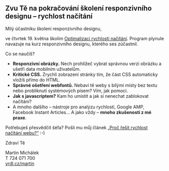 ## Zvu Tě na pokračování školení responzivního designu – rychlost načítání

Milý účastníku školení responzivního designu,

ve čtvrtek 19. května školím [Optimalizaci rychlosti načítání](http://www.vzhurudolu.cz/kurzy/rychlost-nacitani). Program plynule navazuje na kurz responzivního designu, kterého ses zúčastnil.

Co se naučíš?

- **Responzivní obrázky.** Nech prohlížeč vybrat správnou verzi obrázku a ušetři data mobilním uživatelům.
- **Kritické CSS.** Zrychli zobrazení stránky tím, že část CSS automaticky vložíš přímo do HTML. 
- **Správné ošetření webfontů.** Nebaví tě weby s bílými místy bez textu nebo probliknutí systémových písem? Vím, jak pomoci.
- **Jak s javascriptem?** Kam ho umístit a jak si nenechat zablokovat načítání?
- A mnoho dalšího – nástroje pro analýzu rychlosti, Google AMP, Facebook Instant Articles… A jako vždy – **mnoho zkušeností z mé praxe**.

Potřebuješ přesvědčit šéfa? Pošli mu můj článek [„Proč řešit rychlost načítání webu?“](http://www.vzhurudolu.cz/prirucka/rychlost-nacitani-proc) :-)

Zdraví Tě 

Martin Michálek  
T 724 071 700  
[vrdl.cz/martin](http://www.vrdl.cz/martin)
